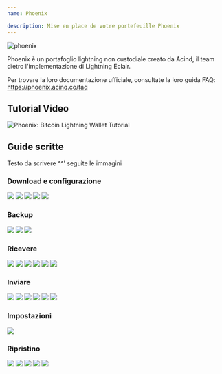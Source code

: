 ```yaml
---
name: Phoenix

description: Mise en place de votre portefeuille Phoenix
---
```


![phoenix](assets/cover.jpeg)

Phoenix è un portafoglio lightning non custodiale creato da Acind, il team dietro l'implementazione di Lightning Eclair.

Per trovare la loro documentazione ufficiale, consultate la loro guida FAQ: https://phoenix.acinq.co/faq

## Tutorial Video

![ Phoenix: Bitcoin Lightning Wallet Tutorial](https://youtu.be/cbtAmevYpdM?si=zctujxtI0hI-jKpC)

## Guide scritte

Testo da scrivere ^^' seguite le immagini

### Download e configurazione

![](assets/screenshot1.jpeg)
![](assets/screenshot2.jpeg)
![](assets/screenshot3.jpeg)
![](assets/screenshot4.jpeg)
![](assets/screenshot5.jpeg)

### Backup

![](assets/screenshot6.jpeg)
![](assets/screenshot7.jpeg)
![](assets/screenshot8.jpeg)

### Ricevere

![](assets/screenshot9.jpeg)
![](assets/screenshot10.jpeg)
![](assets/screenshot11.jpeg)
![](assets/screenshot12.jpeg)
![](assets/screenshot13.jpeg)
![](assets/screenshot14.jpeg)

### Inviare

![](assets/screenshot15.jpeg)
![](assets/screenshot16.jpeg)
![](assets/screenshot17.jpeg)
![](assets/screenshot18.jpeg)
![](assets/screenshot19.jpeg)
![](assets/screenshot20.jpeg)

### Impostazioni

![](assets/screenshot21.jpeg)

### Ripristino

![](assets/screenshot22.jpeg)
![](assets/screenshot23.jpeg)
![](assets/screenshot24.jpeg)
![](assets/screenshot25.jpeg)
![](assets/screenshot26.jpeg)
